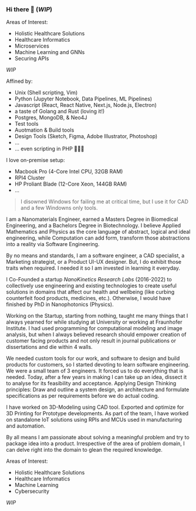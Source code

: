 ### Hi there 👋 (*WIP*)

Areas of Interest:
- Holistic Healthcare Solutions
- Healthcare Informatics
- Microservices 
- Machine Learning and GNNs
- Securing APIs

*WIP*

Affined by:
- Unix (Shell scripting, Vim)
- Python (Jupyter Notebook, Data Pipelines, ML Pipelines)
- Javascript (React, React Native, Next.js, Node.js, Electron)
- a taste of Golang and Rust (loving it!)
- Postgres, MongoDB, & Neo4J
- Test tools
- Auotmation & Build tools
- Design Tools (Sketch, Figma, Adobe Illustrator, Photoshop)
- ...
- ... even scripting in PHP 🤦🏻😬

I love on-premise setup:
- Macbook Pro (4-Core Intel CPU, 32GB RAM)
- RPI4 Cluster
- HP Proliant Blade (12-Core Xeon, 144GB RAM)
- ...

> I disowned Windows for failing me at critical time, but I use it for CAD and a few Windowns only tools.

I am a Nanomaterials Engineer, earned a Masters Degree in Biomedical Engineering, and a Bachelors Degree in Biotechnology. 
I believe Applied Mathematics and Physics as the core language of abstract, logical and ideal engineering, while Computation can add form, transform those abstractions into a reality via Software Engineering. 

By no means and standards, I am a software engineer, a CAD specialist, a Marketing strategist, or a Product UI-UX designer. But, I do exhibit those traits when required. I needed it so I am invested in learning it everyday.

I Co-Founded a startup *NanoKinetics Research Labs* (2016-2022) to collectively use engineering and existing technologies to create useful solutions in domains that affect our health and wellbeing (like curbing counterfeit food products, medicines, etc.). Otherwise, I would have finished by PhD in Nanophotonics (Physics).

Working on the Startup, starting from nothing, taught me many things that I always yearned for while studying at University or working at Fraunhofer Institute.
I had used programming for computational modeling and image analysis, but when I always believed research should empower creation of customer facing products and not only result in journal publications or dissertations and die within 4 walls.

We needed custom tools for our work, and software to design and build products for customers, so I started devoting to learn software engineering. We were a small team of 3 engineers. It forced us to do everything that is needed. Today, after a few years in making I can take up an idea, dissect it to analyse for its feasibility and acceptance. Applying Design Thinking principles: Draw and outline a system design, an architecture and formulate specifications as per requirements before we do actual coding. 

I have worked on 3D-Modeling using CAD tool. Exported and optimize for 3D Printing for Prototype developments. 
As part of the team, I have worked on standalone IoT solutions using RPIs and MCUs used in manufacturing and automation.

By all means I am passionate about solving a meaningful problem and try to package idea into a product. Irrespective of the area of problem domain, I can delve right into the domain to glean the required knowledge.

Areas of Interest:
- Holistic Healthcare Solutions
- Healthcare Informatics
- Machine Learning
- Cybersecurity

*WIP*

<!--
**nano-jag/nano-jag** is a ✨ _special_ ✨ repository because its `README.md` (this file) appears on your GitHub profile.

Here are some ideas to get you started:

- 🔭 I’m currently working on ...
- 🌱 I’m currently learning ...
- 👯 I’m looking to collaborate on ...
- 🤔 I’m looking for help with ...
- 💬 Ask me about ...
- 📫 How to reach me: ...
- 😄 Pronouns: ...
- ⚡ Fun fact: ...
-->
